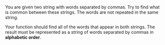 You are given two string with words separated by commas.
Try to find what is common between these strings. The words are not repeated in the same string.

Your function should find all of the words that appear in both strings.
The result must be represented as a string of words separated by commas in **alphabetic order**.
